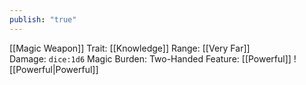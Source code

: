 ```yaml
---
publish: "true"
---
```


[[Magic Weapon]]
Trait: [[Knowledge]]
Range: [[Very Far]]
Damage: `dice:1d6` Magic
Burden: Two-Handed
Feature: [[Powerful]]
![[Powerful|Powerful]]
